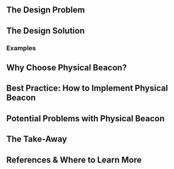 ## The Design Problem 

## The Design Solution 

### Examples 

## Why Choose Physical Beacon? 

## Best Practice: How to Implement Physical Beacon

## Potential Problems with Physical Beacon

## The Take-Away

## References & Where to Learn More 
